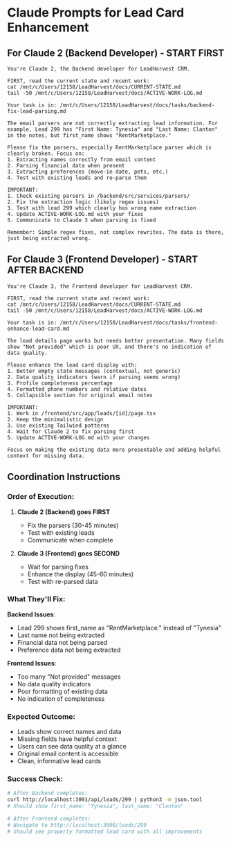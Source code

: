 # Claude Prompts for Lead Card Enhancement

## For Claude 2 (Backend Developer) - START FIRST

```
You're Claude 2, the Backend developer for LeadHarvest CRM.

FIRST, read the current state and recent work:
cat /mnt/c/Users/12158/LeadHarvest/docs/CURRENT-STATE.md
tail -50 /mnt/c/Users/12158/LeadHarvest/docs/ACTIVE-WORK-LOG.md

Your task is in: /mnt/c/Users/12158/LeadHarvest/docs/tasks/backend-fix-lead-parsing.md

The email parsers are not correctly extracting lead information. For example, Lead 299 has "First Name: Tynesia" and "Last Name: Clanton" in the notes, but first_name shows "RentMarketplace." 

Please fix the parsers, especially RentMarketplace parser which is clearly broken. Focus on:
1. Extracting names correctly from email content
2. Parsing financial data when present
3. Extracting preferences (move-in date, pets, etc.)
4. Test with existing leads and re-parse them

IMPORTANT:
1. Check existing parsers in /backend/src/services/parsers/
2. Fix the extraction logic (likely regex issues)
3. Test with lead 299 which clearly has wrong name extraction
4. Update ACTIVE-WORK-LOG.md with your fixes
5. Communicate to Claude 3 when parsing is fixed

Remember: Simple regex fixes, not complex rewrites. The data is there, just being extracted wrong.
```

## For Claude 3 (Frontend Developer) - START AFTER BACKEND

```
You're Claude 3, the Frontend developer for LeadHarvest CRM.

FIRST, read the current state and recent work:
cat /mnt/c/Users/12158/LeadHarvest/docs/CURRENT-STATE.md
tail -50 /mnt/c/Users/12158/LeadHarvest/docs/ACTIVE-WORK-LOG.md

Your task is in: /mnt/c/Users/12158/LeadHarvest/docs/tasks/frontend-enhance-lead-card.md

The lead details page works but needs better presentation. Many fields show "Not provided" which is poor UX, and there's no indication of data quality.

Please enhance the lead card display with:
1. Better empty state messages (contextual, not generic)
2. Data quality indicators (warn if parsing seems wrong)
3. Profile completeness percentage
4. Formatted phone numbers and relative dates
5. Collapsible section for original email notes

IMPORTANT:
1. Work in /frontend/src/app/leads/[id]/page.tsx
2. Keep the minimalistic design
3. Use existing Tailwind patterns
4. Wait for Claude 2 to fix parsing first
5. Update ACTIVE-WORK-LOG.md with your changes

Focus on making the existing data more presentable and adding helpful context for missing data.
```

## Coordination Instructions

### Order of Execution:
1. **Claude 2 (Backend) goes FIRST**
   - Fix the parsers (30-45 minutes)
   - Test with existing leads
   - Communicate when complete

2. **Claude 3 (Frontend) goes SECOND**
   - Wait for parsing fixes
   - Enhance the display (45-60 minutes)
   - Test with re-parsed data

### What They'll Fix:

**Backend Issues**:
- Lead 299 shows first_name as "RentMarketplace." instead of "Tynesia"
- Last name not being extracted
- Financial data not being parsed
- Preference data not being extracted

**Frontend Issues**:
- Too many "Not provided" messages
- No data quality indicators
- Poor formatting of existing data
- No indication of completeness

### Expected Outcome:
- Leads show correct names and data
- Missing fields have helpful context
- Users can see data quality at a glance
- Original email content is accessible
- Clean, informative lead cards

### Success Check:
```bash
# After Backend completes:
curl http://localhost:3001/api/leads/299 | python3 -m json.tool
# Should show first_name: "Tynesia", last_name: "Clanton"

# After Frontend completes:
# Navigate to http://localhost:3000/leads/299
# Should see properly formatted lead card with all improvements
```